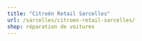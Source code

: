 ```yaml
---
title: "Citroën Retail Sarcelles"
url: /sarcelles/citroen-retail-sarcelles/
shop: réparation de voitures
---
```

